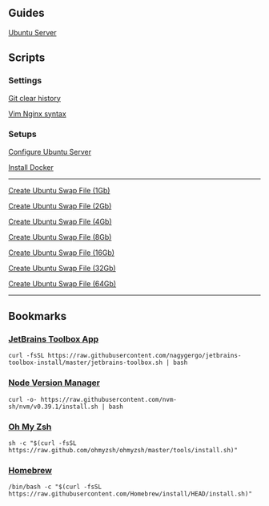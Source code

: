 ## Guides

[Ubuntu Server](guides/ubuntu.md)

## Scripts

### Settings

[Git clear history](scripts/settings/git-clear-history.sh)

[Vim Nginx syntax](scripts/settings/vim-nginx-syntax.sh)

### Setups

[Configure Ubuntu Server](scripts/setups/ubuntu.sh)

[Install Docker](scripts/setups/docker.sh)

---

[Create Ubuntu Swap File (1Gb)](scripts/setups/swap-1g.sh)

[Create Ubuntu Swap File (2Gb)](scripts/setups/swap-2g.sh)

[Create Ubuntu Swap File (4Gb)](scripts/setups/swap-4g.sh)

[Create Ubuntu Swap File (8Gb)](scripts/setups/swap-8g.sh)

[Create Ubuntu Swap File (16Gb)](scripts/setups/swap-16g.sh)

[Create Ubuntu Swap File (32Gb)](scripts/setups/swap-32g.sh)

[Create Ubuntu Swap File (64Gb)](scripts/setups/swap-64g.sh)

---

## Bookmarks

### [JetBrains Toolbox App](https://www.jetbrains.com/toolbox-app/)

```
curl -fsSL https://raw.githubusercontent.com/nagygergo/jetbrains-toolbox-install/master/jetbrains-toolbox.sh | bash
```

### [Node Version Manager](https://github.com/nvm-sh/nvm)

```
curl -o- https://raw.githubusercontent.com/nvm-sh/nvm/v0.39.1/install.sh | bash
```

### [Oh My Zsh](https://ohmyz.sh/)

```
sh -c "$(curl -fsSL https://raw.github.com/ohmyzsh/ohmyzsh/master/tools/install.sh)"
```

### [Homebrew](https://brew.sh/)

```
/bin/bash -c "$(curl -fsSL https://raw.githubusercontent.com/Homebrew/install/HEAD/install.sh)"
```
